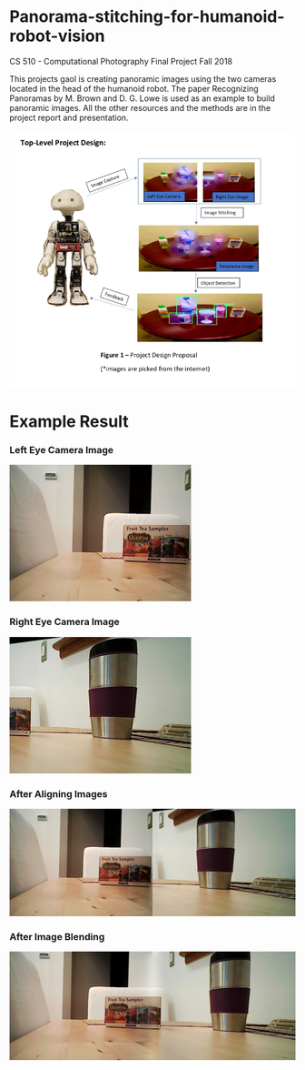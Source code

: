 # Panorama-stitching-for-humanoid-robot-vision

CS 510 - Computational Photography Final Project Fall 2018

This projects gaol is creating panoramic images using the two cameras located in the head of the humanoid robot. The paper Recognizing Panoramas by M. Brown and D. G. Lowe is used as an example to build panoramic images. All the other resources and the methods are in the project report and presentation.

<img src="project.png" alt="" width="640">

# Example Result

### Left Eye Camera Image

<img src="Results/test9/9.jpg" alt="" width="320">

### Right Eye Camera Image

<img src="Results/test9/r9.jpg" alt="" width="320">

### After Aligning Images

<img src="Results/test9/directresult9.png" alt="" width="540">

### After Image Blending

<img src="Results/test9/result9.jpg" alt="" width="540">
